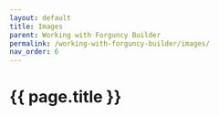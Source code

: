 ```yaml
---
layout: default
title: Images
parent: Working with Forguncy Builder
permalink: /working-with-forguncy-builder/images/
nav_order: 6
---
```


# {{ page.title }}
